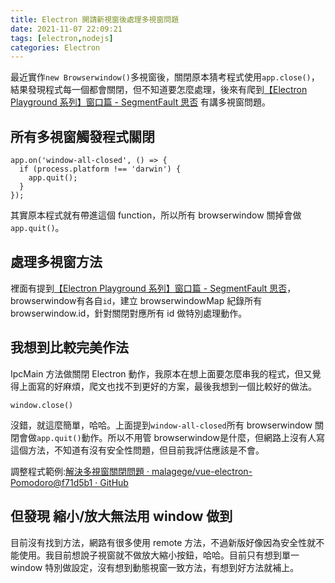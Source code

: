```yaml
---
title: Electron 開請新視窗後處理多視窗問題
date: 2021-11-07 22:09:21
tags: [electron,nodejs]
categories: Electron 
---
```


最近實作`new Browserwindow()`多視窗後，關閉原本猜考程式使用`app.close()`，結果發現程式每一個都會關閉，但不知道要怎麼處理，後來有爬到[【Electron Playground 系列】窗口篇 - SegmentFault 思否](https://segmentfault.com/a/1190000038480763) 有講多視窗問題。

<!--more-->


## 所有多視窗觸發程式關閉

```javascript=
app.on('window-all-closed', () => {
  if (process.platform !== 'darwin') {
    app.quit();
  }
});

```

其實原本程式就有帶進這個 function，所以所有 browserwindow 關掉會做`app.quit()`。

## 處理多視窗方法


裡面有提到[【Electron Playground 系列】窗口篇 - SegmentFault 思否](https://segmentfault.com/a/1190000038480763)，browserwindow有各自`id`，建立 browserwindowMap 紀錄所有browserwindow.id，針對關閉對應所有 id 做特別處理動作。



## 我想到比較完美作法

IpcMain 方法做關閉 Electron 動作，我原本在想上面要怎麼串我的程式，但又覺得上面寫的好麻煩，爬文也找不到更好的方案，最後我想到一個比較好的做法。


```javascript=
window.close()
```

沒錯，就這麼簡單，哈哈。上面提到`window-all-closed`所有 browserwindow 關閉會做`app.quit()`動作。所以不用管 browserwindow是什麼，但網路上沒有人寫這個方法，不知道有沒有安全性問題，但目前我評估應該是不會。

調整程式範例:[解決多視窗關閉問題 · malagege/vue-electron-Pomodoro@f71d5b1 · GitHub](https://github.com/malagege/vue-electron-Pomodoro/commit/f71d5b19f24eadd4209395178062141e390bf4b3)


## 但發現 縮小/放大無法用 window 做到

目前沒有找到方法，網路有很多使用 remote 方法，不過新版好像因為安全性就不能使用。我目前想說子視窗就不做放大縮小按鈕，哈哈。目前只有想到單一window 特別做設定，沒有想到動態視窗一致方法，有想到好方法就補上。